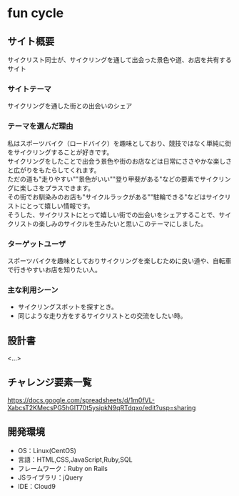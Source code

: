 # fun cycle

## サイト概要
サイクリスト同士が、サイクリングを通して出会った景色や道、お店を共有するサイト

### サイトテーマ
サイクリングを通した街との出会いのシェア

### テーマを選んだ理由
私はスポーツバイク（ロードバイク）を趣味としており、競技ではなく単純に街をサイクリングすることが好きです。  
サイクリングをしたことで出会う景色や街のお店などは日常にささやかな楽しさと広がりをもたらしてくれます。  
ただの道も"走りやすい""景色がいい""登り甲斐がある"などの要素でサイクリングに楽しさをプラスできます。  
その街でお馴染みのお店も"サイクルラックがある""駐輪できる"などはサイクリストにとって嬉しい情報です。  
そうした、サイクリストにとって嬉しい街での出会いをシェアすることで、サイクリストの楽しみのサイクルを生みたいと思いこのテーマにしました。

### ターゲットユーザ
スポーツバイクを趣味としておりサイクリングを楽しむために良い道や、自転車で行きやすいお店を知りたい人。

### 主な利用シーン
- サイクリングスポットを探すとき。
- 同じような走り方をするサイクリストとの交流をしたい時。

## 設計書
<...>

## チャレンジ要素一覧
<https://docs.google.com/spreadsheets/d/1m0fVL-XabcsT2KMecsPG5hGlT70t5ysipkN9qRTdqxo/edit?usp=sharing>

## 開発環境
- OS：Linux(CentOS)
- 言語：HTML,CSS,JavaScript,Ruby,SQL
- フレームワーク：Ruby on Rails
- JSライブラリ：jQuery
- IDE：Cloud9

